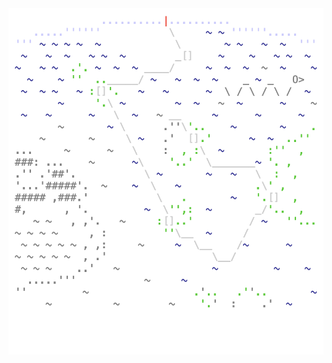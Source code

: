 <img align="left" style="float: left;" src="progress.png" width="530px">

<pre>
<a href='day/1'>Day 1: Report Repair</a>
<a href='day/2'>Day 2: Password Philosophy</a>
<a href='day/3'>Day 3: Toboggan Trajectory</a>
<a href='day/4'>Day 4: Passport Processing</a>
<a href='day/5'>Day 5: Binary Boarding</a>
<a href='day/6'>Day 6: Custom Customs</a>
<a href='day/7'>Day 7: Handy Haversacks</a>
<a href='day/8'>Day 8: Handheld Halting</a>
&nbsp;
<a href='day/9'>Day 9: Encoding Error</a>
<a href='day/16'>Day 16: Ticket Translation</a>
&nbsp;
<a href='day/15'>Day 15: Rambunctious Recitation</a>
&nbsp;
<a href='day/10'>Day 10: Adapter Array</a>
<a href='day/14'>Day 14: Docking Data</a>
&nbsp;
<a href='day/11'>Day 11: Seating System</a>
<a href='day/13'>Day 13: Shuttle Search</a>
&nbsp;
<a href='day/12'>Day 12: Rain Risk</a>
&nbsp;
&nbsp;
&nbsp;
&nbsp;
</pre>
